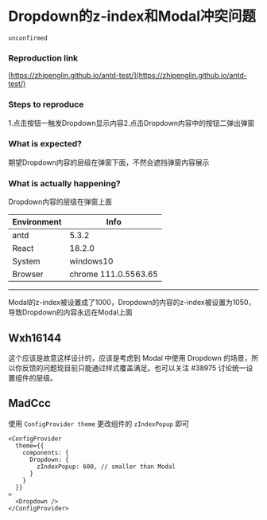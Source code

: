 # Dropdown的z-index和Modal冲突问题

`unconfirmed`

### Reproduction link

[https://zhipenglin.github.io/antd-test/](https://zhipenglin.github.io/antd-test/)

### Steps to reproduce

1.点击按钮一触发Dropdown显示内容2.点击Dropdown内容中的按钮二弹出弹窗

### What is expected?

期望Dropdown内容的层级在弹窗下面，不然会遮挡弹窗内容展示

### What is actually happening?

Dropdown内容的层级在弹窗上面

| Environment | Info                 |
| ----------- | -------------------- |
| antd        | 5.3.2                |
| React       | 18.2.0               |
| System      | windows10            |
| Browser     | chrome 111.0.5563.65 |

---

Modal的z-index被设置成了1000，Dropdown的内容的z-index被设置为1050，导致Dropdown的内容永远在Modal上面

<!-- generated by ant-design-issue-helper. DO NOT REMOVE -->

## Wxh16144

这个应该是故意这样设计的，应该是考虑到 Modal 中使用 Dropdown 的场景，所以你反馈的问题现目前只能通过样式覆盖满足。也可以关注 #38975 讨论统一设置组件的层级。

## MadCcc

使用 `ConfigProvider theme` 更改组件的 `zIndexPopup` 即可

```
<ConfigProvider
  theme={{
    components: {
      Dropdown: {
        zIndexPopup: 600, // smaller than Modal
      }
    }
  }}
>
  <Dropdown />
</ConfigProvider>
```
